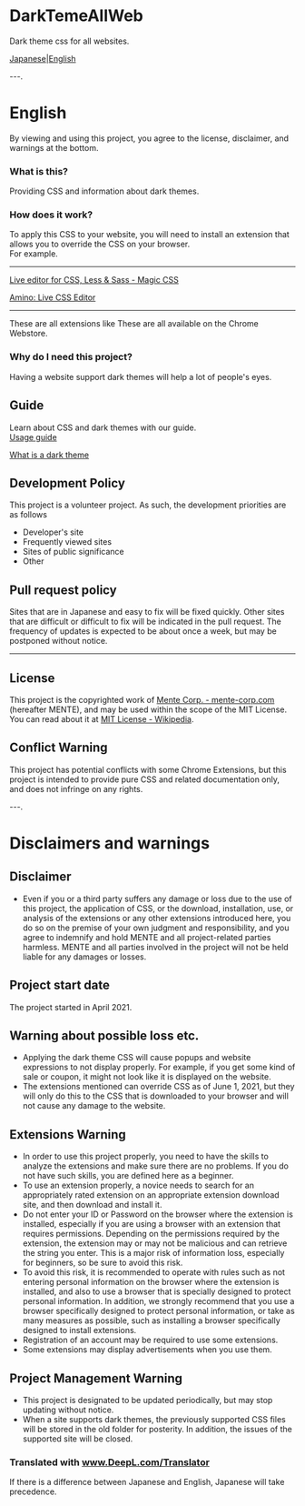 # DarkTemeAllWeb
Dark theme css for all websites.  

[Japanese](README.md)|[English](README.en.md)

---.

# English

By viewing and using this project, you agree to the license, disclaimer, and warnings at the bottom.  

### What is this?

Providing CSS and information about dark themes.

### How does it work?

To apply this CSS to your website, you will need to install an extension that allows you to override the CSS on your browser.  
For example.  

---  

[Live editor for CSS, Less & Sass - Magic CSS](https://chrome.google.com/webstore/detail/live-editor-for-css-less/ifhikkcafabcgolfjegfcgloomalapol)  

[Amino: Live CSS Editor](https://chrome.google.com/webstore/detail/amino-live-css-editor/pbcpfbcibpcbfbmddogfhcijfpboeaaf)  

---  

These are all extensions like These are all available on the Chrome Webstore.

### Why do I need this project?

Having a website support dark themes will help a lot of people's eyes.

## Guide
Learn about CSS and dark themes with our guide.  
[Usage guide](/DOCS/howtouse.en.md)  
  
[What is a dark theme](DOCS/learn.en.md)  

## Development Policy

This project is a volunteer project. As such, the development priorities are as follows

- Developer's site
- Frequently viewed sites
- Sites of public significance
- Other

## Pull request policy

Sites that are in Japanese and easy to fix will be fixed quickly. Other sites that are difficult or difficult to fix will be indicated in the pull request.
The frequency of updates is expected to be about once a week, but may be postponed without notice.

---

## License

This project is the copyrighted work of [Mente Corp. - mente-corp.com](https://mente-corp.com/) (hereafter MENTE), and may be used within the scope of the MIT License. You can read about it at [MIT License - Wikipedia](https://en.wikipedia.org/wiki/MIT_License).

## Conflict Warning
This project has potential conflicts with some Chrome Extensions, but this project is intended to provide pure CSS and related documentation only, and does not infringe on any rights.

---.

# Disclaimers and warnings

## Disclaimer

- Even if you or a third party suffers any damage or loss due to the use of this project, the application of CSS, or the download, installation, use, or analysis of the extensions or any other extensions introduced here, you do so on the premise of your own judgment and responsibility, and you agree to indemnify and hold MENTE and all project-related parties harmless. MENTE and all parties involved in the project will not be held liable for any damages or losses.  

## Project start date

The project started in April 2021.

## Warning about possible loss etc.

- Applying the dark theme CSS will cause popups and website expressions to not display properly. For example, if you get some kind of sale or coupon, it might not look like it is displayed on the website.  
- The extensions mentioned can override CSS as of June 1, 2021, but they will only do this to the CSS that is downloaded to your browser and will not cause any damage to the website.  


## Extensions Warning

- In order to use this project properly, you need to have the skills to analyze the extensions and make sure there are no problems. If you do not have such skills, you are defined here as a beginner.
- To use an extension properly, a novice needs to search for an appropriately rated extension on an appropriate extension download site, and then download and install it.
- Do not enter your ID or Password on the browser where the extension is installed, especially if you are using a browser with an extension that requires permissions. Depending on the permissions required by the extension, the extension may or may not be malicious and can retrieve the string you enter. This is a major risk of information loss, especially for beginners, so be sure to avoid this risk.
- To avoid this risk, it is recommended to operate with rules such as not entering personal information on the browser where the extension is installed, and also to use a browser that is specially designed to protect personal information. In addition, we strongly recommend that you use a browser specifically designed to protect personal information, or take as many measures as possible, such as installing a browser specifically designed to install extensions.
- Registration of an account may be required to use some extensions.
- Some extensions may display advertisements when you use them.

## Project Management Warning
- This project is designated to be updated periodically, but may stop updating without notice.
- When a site supports dark themes, the previously supported CSS files will be stored in the old folder for posterity. In addition, the issues of the supported site will be closed.

### Translated with www.DeepL.com/Translator
If there is a difference between Japanese and English, Japanese will take precedence.